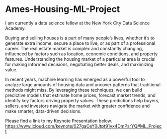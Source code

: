 # Ames-Housing-ML-Project
I am currently a data science fellow at the New York City Data Science Academy.

Buying and selling houses is a part of many people’s lives, whether it’s to generate extra income, secure a place to live, or as part of a professional career. The real estate market is complex and constantly changing, influenced by factors such as location, economic conditions, and property features. Understanding the housing market of a particular area is crucial for making informed decisions, negotiating better deals, and maximizing value.

In recent years, machine learning has emerged as a powerful tool to analyze large amounts of housing data and uncover patterns that traditional methods might miss. By leveraging these techniques, we can build predictive models that estimate home prices, forecast market trends, and identify key factors driving property values. These predictions help buyers, sellers, and investors navigate the market with greater confidence and make smarter, data-driven decisions.

Please find a link to my Keynote Presentation below.
https://www.icloud.com/keynote/027gaCeY0Jtpt91yx4DmPsrYQ#ML_Project
